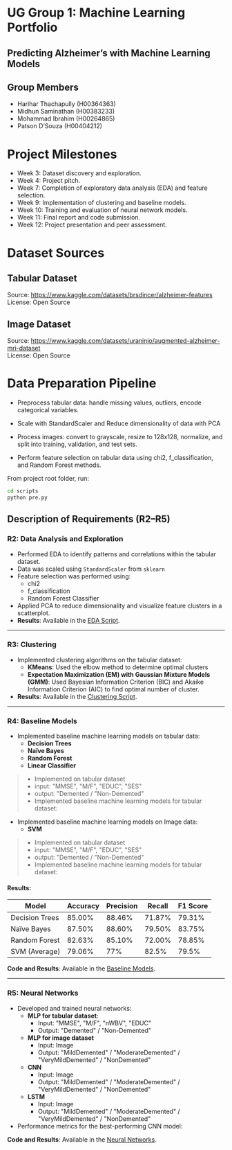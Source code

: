 # UG Group 1: Machine Learning Portfolio
## Predicting Alzheimer’s with Machine Learning Models

## Group Members
- Harihar Thachapully (H00364363)
- Midhun Saminathan (H00383233)
- Mohammad Ibrahim (H00264865)
- Patson D’Souza (H00404212)

# Project Milestones
- Week 3: Dataset discovery and exploration.
- Week 4: Project pitch.
- Week 7: Completion of exploratory data analysis (EDA) and feature selection.
- Week 9: Implementation of clustering and baseline models.
- Week 10: Training and evaluation of neural network models.
- Week 11: Final report and code submission.
- Week 12: Project presentation and peer assessment.

# Dataset Sources
## Tabular Dataset
Source: https://www.kaggle.com/datasets/brsdincer/alzheimer-features \
License: Open Source

<!-- (Add example data here) -->

## Image Dataset
Source: https://www.kaggle.com/datasets/uraninjo/augmented-alzheimer-mri-dataset \
License: Open Source

<!-- (Add example data here) -->

# Data Preparation Pipeline
- Preprocess tabular data: handle missing values, outliers, encode categorical variables.

- Scale with StandardScaler and Reduce dimensionality of data with PCA

- Process images: convert to grayscale, resize to 128x128, normalize, and split into training, validation, and test sets.

- Perform feature selection on tabular data using chi2, f_classification, and Random Forest methods.

From project root folder, run:
```bash
cd scripts
python pre.py
```

## Description of Requirements (R2–R5)

### R2: Data Analysis and Exploration
- Performed EDA to identify patterns and correlations within the tabular dataset.
- Data was scaled using `StandardScaler` from `sklearn`
- Feature selection was performed using:
  - chi2
  - f_classification
  - Random Forest Classifier
- Applied PCA to reduce dimensionality and visualize feature clusters in a scatterplot.
- **Results**: Available in the [EDA Script](https://github.com/DarkEmbers/Dubai_UG-1/blob/main/notebooks/alzheimer.ipynb).

---

### R3: Clustering
- Implemented clustering algorithms on the tabular dataset:
  - **KMeans**: Used the elbow method to determine optimal clusters
  - **Expectation Maximization (EM) with Gaussian Mixture Models (GMM)**: Used Bayesian Information Criterion (BIC) and Akaike Information Criterion (AIC) to find optimal number of cluster.
- **Results**: Available in the [Clustering Script](https://github.com/DarkEmbers/Dubai_UG-1/tree/main/notebooks/Clustering).

---

### R4: Baseline Models
- Implemented baseline machine learning models on tabular data:
  - **Decision Trees**
  - **Naïve Bayes**
  - **Random Forest**
  - **Linear Classifier**
>- Implemented on tabular dataset
>- input: "MMSE", "M/F", "EDUC", "SES"
>- output: "Demented / "Non-Demented"
>- Implemented baseline machine learning models for tabular dataset:
- Implemented baseline machine learning models on Image data:
  - **SVM**
>- Implemented on tabular dataset
>- input: "MMSE", "M/F", "EDUC", "SES"
>- output: "Demented / "Non-Demented"
>- Implemented baseline machine learning models for tabular dataset:

#### Results:
| Model           | Accuracy | Precision | Recall | F1 Score |
|-----------------|----------|-----------|--------|----------|
| Decision Trees  | 85.00%   | 88.46%    | 71.87% | 79.31%   |
| Naïve Bayes     | 87.50%   | 88.60%    | 79.50% | 83.75%   |
| Random Forest   | 82.63%   | 85.10%    | 72.00% | 78.85%   |
| SVM (Average)	  | 79.06%   | 77%       | 82.5%  | 79.5%    |

**Code and Results**: Available in the [Baseline Models](https://github.com/DarkEmbers/Dubai_UG-1/tree/main/notebooks/Baseline_models).

---

### R5: Neural Networks
- Developed and trained neural networks:
  - **MLP for tabular dataset**:
    - Input: "MMSE", "M/F", "nWBV", "EDUC"
	- Output: "Demented" / "Non-Demented"
  - **MLP for image dataset**
    - Input: Image
	- Output: "MildDemented" / "ModerateDemented" / "VeryMildDemented" / "NonDemented"
  - **CNN**
    - Input: Image
	- Output: "MildDemented" / "ModerateDemented" / "VeryMildDemented" / "NonDemented"
  - **LSTM**
    - Input: Image
	- Output: "MildDemented" / "ModerateDemented" / "VeryMildDemented" / "NonDemented"
- Performance metrics for the best-performing CNN model:

**Code and Results**: Available in the [Neural Networks](https://github.com/DarkEmbers/Dubai_UG-1/tree/main/notebooks/Neural%20Networks).